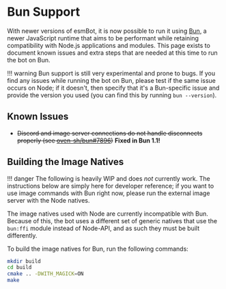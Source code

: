 # Bun Support
With newer versions of esmBot, it is now possible to run it using [Bun](https://bun.sh), a newer JavaScript runtime that aims to be performant while retaining compatibility with Node.js applications and modules. This page exists to document known issues and extra steps that are needed at this time to run the bot on Bun.

!!! warning
    Bun support is still very experimental and prone to bugs. If you find any issues while running the bot on Bun, please test if the same issue occurs on Node; if it doesn't, then specify that it's a Bun-specific issue and provide the version you used (you can find this by running `bun --version`).

## Known Issues
- <s>Discord and image server connections do not handle disconnects properly (see [oven-sh/bun#7896](https://github.com/oven-sh/bun/issues/7896))</s> **Fixed in Bun 1.1!**

## Building the Image Natives
!!! danger
    The following is heavily WIP and does *not* currently work. The instructions below are simply here for developer reference; if you want to use image commands with Bun right now, please run the external image server with the Node natives.

The image natives used with Node are currently incompatible with Bun. Because of this, the bot uses a different set of generic natives that use the `bun:ffi` module instead of Node-API, and as such they must be built differently.

To build the image natives for Bun, run the following commands:
```sh
mkdir build
cd build
cmake .. -DWITH_MAGICK=ON
make
```